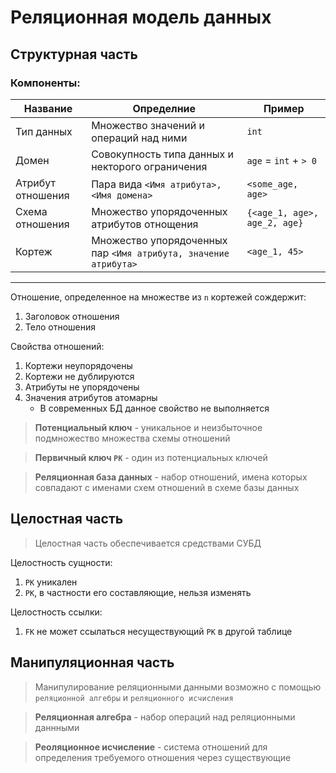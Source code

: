 # Реляционная модель данных

## Структурная часть

### Компоненты:

| Название | Определние | Пример |
| --- | --- | --- |
| Тип данных | Множество значений и операций над ними | `int` |
| Домен | Совокупность типа данных и некторого ограничения | `age` = `int` + `> 0` |
| Атрибут отношения | Пара вида `<Имя атрибута>, <Имя домена>` | `<some_age, age>` |
| Cхема отношения | Множество упорядоченных атрибутов отнощения | `{<age_1, age>, age_2, age}` |
| Кортеж | Множество упорядоченных пар `<Имя атрибута, значение атрибута>` | `<age_1, 45>` |

---

Отношение, определенное на множестве из `n` кортежей сождержит:

1. Заголовок отношения
2. Тело отношения

Свойства отношений:

1. Кортежи неупорядочены
2. Кортежи не дублируются
3. Атрибуты не упорядочены
4. Значения атрибутов атомарны
    * В современных БД данное свойство не выполняется

> **Потенциальный ключ** - уникальное и неизбыточное подмножество множества схемы отношений

> **Первичный ключ `PK`** - один из потенциальных ключей

> **Реляционная база данных** - набор отношений, имена которых совпадают с именами схем отношений в схеме базы данных


## Целостная часть

> Целостная часть обеспечивается средствами СУБД

Целостность сущности:

1. `PK` уникален
2. `PK`, в частности его составляющие, нельзя изменять

Целостность ссылки:

1. `FK` не может ссылаться несуществующий `PK` в другой таблице


## Манипуляционная часть

> Манипулирование реляционными данными возможно с помощью `реляционной алгебры` и `реляционного исчисления`

> **Реляционная алгебра** - набор операций над реляционными даннными

> **Реоляционное исчисление** - система отношений для определения требуемого отношения через существующие

